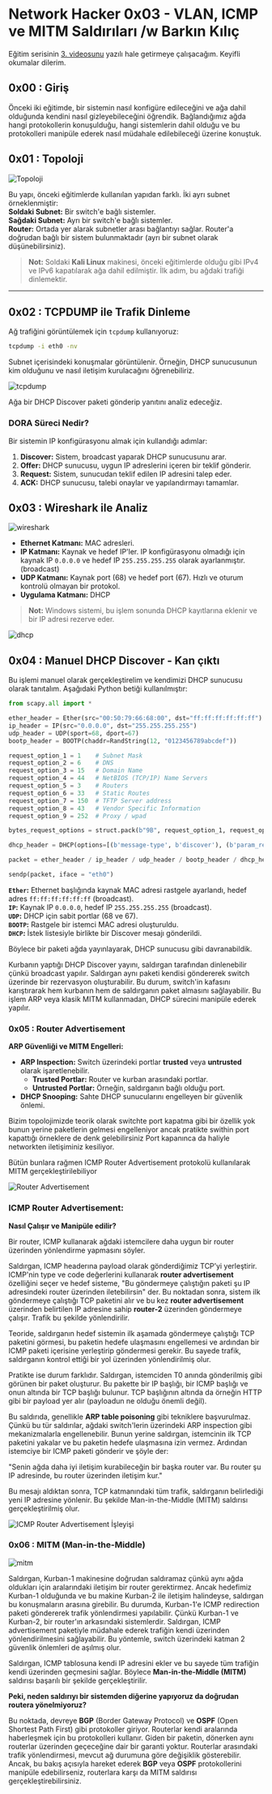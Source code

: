 # **Network Hacker 0x03 - VLAN, ICMP ve MITM Saldırıları /w Barkın Kılıç**

Eğitim serisinin [3. videosunu](https://www.twitch.tv/videos/651833521) yazılı hale getirmeye çalışacağım. Keyifli okumalar dilerim.  

## **0x00 : Giriş**

Önceki iki eğitimde, bir sistemin nasıl konfigüre edileceğini ve ağa dahil olduğunda kendini nasıl gizleyebileceğini öğrendik. Bağlandığımız ağda hangi protokollerin konuşulduğu, hangi sistemlerin dahil olduğu ve bu protokolleri manipüle ederek nasıl müdahale edilebileceği üzerine konuştuk.


## **0x01 : Topoloji**

![Topoloji](img/0x03/1.png)

Bu yapı, önceki eğitimlerde kullanılan yapıdan farklı. İki ayrı subnet örneklenmiştir:  
**Soldaki Subnet:** Bir switch'e bağlı sistemler.  
**Sağdaki Subnet:** Ayrı bir switch'e bağlı sistemler.  
**Router:** Ortada yer alarak subnetler arası bağlantıyı sağlar. Router'a doğrudan bağlı bir sistem bulunmaktadır (ayrı bir subnet olarak düşünebilirsiniz).

> **Not:** Soldaki **Kali Linux** makinesi, önceki eğitimlerde olduğu gibi IPv4 ve IPv6 kapatılarak ağa dahil edilmiştir. İlk adım, bu ağdaki trafiği dinlemektir.

---

## **0x02 : TCPDUMP ile Trafik Dinleme**

Ağ trafiğini görüntülemek için `tcpdump` kullanıyoruz:

```bash
tcpdump -i eth0 -nv
```

Subnet içerisindeki konuşmalar görüntülenir. Örneğin, DHCP sunucusunun kim olduğunu ve nasıl iletişim kurulacağını öğrenebiliriz.

![tcpdump](img/0x03/2.png)

Ağa bir DHCP Discover paketi gönderip yanıtını analiz edeceğiz.  

### **DORA Süreci Nedir?**

Bir sistemin IP konfigürasyonu almak için kullandığı adımlar:  
1. **Discover:** Sistem, broadcast yaparak DHCP sunucusunu arar.  
2. **Offer:** DHCP sunucusu, uygun IP adreslerini içeren bir teklif gönderir.  
3. **Request:** Sistem, sunucudan teklif edilen IP adresini talep eder.  
4. **ACK:** DHCP sunucusu, talebi onaylar ve yapılandırmayı tamamlar.

## **0x03 : Wireshark ile Analiz**

![wireshark](img/0x03/3.png)

- **Ethernet Katmanı:** MAC adresleri.  
- **IP Katmanı:** Kaynak ve hedef IP'ler. IP konfigürasyonu olmadığı için kaynak IP `0.0.0.0` ve hedef IP `255.255.255.255` olarak ayarlanmıştır. (broadcast)
- **UDP Katmanı:** Kaynak port (68) ve hedef port (67).  Hızlı ve oturum kontrolü olmayan bir protokol.
- **Uygulama Katmanı:** DHCP  

> **Not:** Windows sistemi, bu işlem sonunda DHCP kayıtlarına eklenir ve bir IP adresi rezerve eder.

![dhcp](img/0x03/5.png)


## **0x04 : Manuel DHCP Discover - Kan çıktı**

Bu işlemi manuel olarak gerçekleştirelim ve kendimizi DHCP sunucusu olarak tanıtalım. Aşağıdaki Python betiği kullanılmıştır:

```python
from scapy.all import *

ether_header = Ether(src="00:50:79:66:68:00", dst="ff:ff:ff:ff:ff:ff")
ip_header = IP(src="0.0.0.0", dst="255.255.255.255")
udp_header = UDP(sport=68, dport=67)
bootp_header = BOOTP(chaddr=RandString(12, "0123456789abcdef"))

request_option_1 = 1    # Subnet Mask
request_option_2 = 6    # DNS
request_option_3 = 15   # Domain Name
request_option_4 = 44   # NetBIOS (TCP/IP) Name Servers
request_option_5 = 3    # Routers
request_option_6 = 33   # Static Routes
request_option_7 = 150  # TFTP Server address
request_option_8 = 43   # Vendor Specific Information
request_option_9 = 252  # Proxy / wpad

bytes_request_options = struct.pack(b"9B", request_option_1, request_option_2, request_option_3, request_option_4, request_option_5, request_option_6, request_option_7, request_option_8, request_option_9)

dhcp_header = DHCP(options=[(b'message-type', b'discover'), (b'param_req_list', bytes_request_options), b'end'])

packet = ether_header / ip_header / udp_header / bootp_header / dhcp_header

sendp(packet, iface = "eth0")

```
**`Ether`:** Ethernet başlığında kaynak MAC adresi rastgele ayarlandı, hedef adres `ff:ff:ff:ff:ff:ff` (broadcast).  
**`IP`:** Kaynak IP `0.0.0.0`, hedef IP `255.255.255.255` (broadcast).  
**`UDP`:** DHCP için sabit portlar (68 ve 67).  
**`BOOTP`:** Rastgele bir istemci MAC adresi oluşturuldu.  
**`DHCP`:** İstek listesiyle birlikte bir Discover mesajı gönderildi.  

Böylece bir paketi ağda yayınlayarak, DHCP sunucusu gibi davranabildik.

Kurbanın yaptığı DHCP Discover yayını, saldırgan tarafından dinlenebilir çünkü broadcast yapılır.  Saldırgan aynı paketi kendisi göndererek switch üzerinde bir rezervasyon oluşturabilir. Bu durum, switch'in kafasını karıştırarak hem kurbanın hem de saldırganın paket almasını sağlayabilir. Bu işlem ARP veya klasik MITM kullanmadan, DHCP sürecini manipüle ederek yapılır.

### **0x05 : Router Advertisement**

**ARP Güvenliği ve MITM Engelleri:**
- **ARP Inspection:** Switch üzerindeki portlar **trusted** veya **untrusted** olarak işaretlenebilir.  
  - **Trusted Portlar:** Router ve kurban arasındaki portlar.  
  - **Untrusted Portlar:** Örneğin, saldırganın bağlı olduğu port.  
- **DHCP Snooping:** Sahte DHCP sunucularını engelleyen bir güvenlik önlemi.  

Bizim topolojimizde teorik olarak switchte port kapatma gibi bir özellik yok bunun yerine paketlerin gelmesi engelleniyor ancak pratikte swithin port kapattığı örneklere de denk gelebilirsiniz Port kapanınca da haliyle networkten iletişiminiz kesiliyor. 

Bütün bunlara rağmen ICMP Router Advertisement protokolü kullanılarak MITM gerçekleştirilebiliyor

![Router Advertisement](img/0x03/4.png)

### **ICMP Router Advertisement:**

**Nasıl Çalışır ve Manipüle edilir?**

Bir router, ICMP kullanarak ağdaki istemcilere daha uygun bir router üzerinden yönlendirme yapmasını söyler.  

Saldırgan, ICMP headerına payload olarak gönderdiğimiz TCP’yi yerleştirir. ICMP'nin type ve code değerlerini kullanarak **router advertisement** özelliğini seçer ve hedef sisteme, "Bu göndermeye çalıştığın paketi şu IP adresindeki router üzerinden iletebilirsin" der. Bu noktadan sonra, sistem ilk göndermeye çalıştığı TCP paketini alır ve bu kez **router advertisement** üzerinden belirtilen IP adresine sahip **router-2** üzerinden göndermeye çalışır. Trafik bu şekilde yönlendirilir.

Teoride, saldırganın hedef sistemin ilk aşamada göndermeye çalıştığı TCP paketini görmesi, bu paketin hedefe ulaşmasını engellemesi ve ardından bir ICMP paketi içerisine yerleştirip göndermesi gerekir. Bu sayede trafik, saldırganın kontrol ettiği bir yol üzerinden yönlendirilmiş olur. 

Pratikte ise durum farklıdır. Saldırgan, istemciden T0 anında gönderilmiş gibi görünen bir paket oluşturur. Bu pakette bir IP başlığı, bir ICMP başlığı ve onun altında bir TCP başlığı bulunur. TCP başlığının altında da örneğin HTTP gibi bir payload yer alır (payloadun ne olduğu önemli değil). 

Bu saldırıda, genellikle **ARP table poisoning** gibi tekniklere başvurulmaz. Çünkü bu tür saldırılar, ağdaki switch'lerin üzerindeki ARP inspection gibi mekanizmalarla engellenebilir. Bunun yerine saldırgan, istemcinin ilk TCP paketini yakalar ve bu paketin hedefe ulaşmasına izin vermez. Ardından istemciye bir ICMP paketi gönderir ve şöyle der: 

"Senin ağda daha iyi iletişim kurabileceğin bir başka router var. Bu router şu IP adresinde, bu router üzerinden iletişim kur." 

Bu mesajı aldıktan sonra, TCP katmanındaki tüm trafik, saldırganın belirlediği yeni IP adresine yönlenir. Bu şekilde Man-in-the-Middle (MITM) saldırısı gerçekleştirilmiş olur.

![ICMP Router Advertisement İşleyişi](img/0x03/6.png)

### **0x06 : MITM (Man-in-the-Middle)**

![mitm](img/0x03/7.png)

Saldırgan, Kurban-1 makinesine doğrudan saldıramaz çünkü aynı ağda oldukları için aralarındaki iletişim bir router gerektirmez. Ancak hedefimiz Kurban-1 olduğunda ve bu makine Kurban-2 ile iletişim halindeyse, saldırgan bu konuşmaların arasına girebilir. Bu durumda, Kurban-1'e ICMP redirection paketi göndererek trafik yönlendirmesi yapılabilir. Çünkü Kurban-1 ve Kurban-2, bir router'ın arkasındaki sistemlerdir. Saldırgan, ICMP advertisement paketiyle müdahale ederek trafiğin kendi üzerinden yönlendirilmesini sağlayabilir. Bu yöntemle, switch üzerindeki katman 2 güvenlik önlemleri de aşılmış olur.

Saldırgan, ICMP tablosuna kendi IP adresini ekler ve bu sayede tüm trafiğin kendi üzerinden geçmesini sağlar. Böylece **Man-in-the-Middle (MITM)** saldırısı başarılı bir şekilde gerçekleştirilir.

**Peki, neden saldırıyı bir sistemden diğerine yapıyoruz da doğrudan routera yönelmiyoruz?**

Bu noktada, devreye **BGP** (Border Gateway Protocol) ve **OSPF** (Open Shortest Path First) gibi protokoller giriyor. Routerlar kendi aralarında haberleşmek için bu protokolleri kullanır. Giden bir paketin, dönerken aynı routerlar üzerinden geçeceğine dair bir garanti yoktur. Routerlar arasındaki trafik yönlendirmesi, mevcut ağ durumuna göre değişiklik gösterebilir. Ancak, bu bakış açısıyla hareket ederek **BGP** veya **OSPF** protokollerini manipüle edebilirseniz, routerlara karşı da MITM saldırısı gerçekleştirebilirsiniz.
